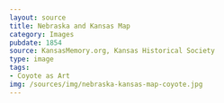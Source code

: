 ```yaml
---
layout: source
title: Nebraska and Kansas Map
category: Images
pubdate: 1854
source: KansasMemory.org, Kansas Historical Society 
type: image
tags: 
- Coyote as Art
img: /sources/img/nebraska-kansas-map-coyote.jpg 
---
```

